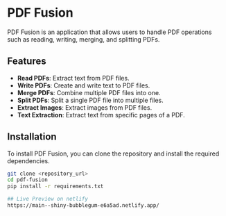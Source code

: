 # PDF Fusion

PDF Fusion is an application that allows users to handle PDF operations such as reading, writing, merging, and splitting PDFs. 

## Features

- **Read PDFs**: Extract text from PDF files.
- **Write PDFs**: Create and write text to PDF files.
- **Merge PDFs**: Combine multiple PDF files into one.
- **Split PDFs**: Split a single PDF file into multiple files.
- **Extract Images**: Extract images from PDF files.
- **Text Extraction**: Extract text from specific pages of a PDF.

## Installation

To install PDF Fusion, you can clone the repository and install the required dependencies.

```bash
git clone <repository_url>
cd pdf-fusion
pip install -r requirements.txt

## Live Preview on netlify
https://main--shiny-bubblegum-e6a5ad.netlify.app/
